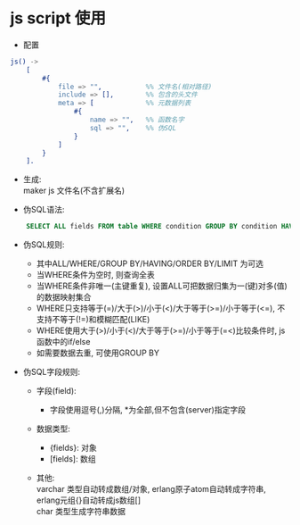 # js script 使用

* 配置  
```erl
js() ->
    [
        #{  
            file => "",           %% 文件名(相对路径)
            include => [],        %% 包含的头文件
            meta => [             %% 元数据列表
                #{
                    name => "",   %% 函数名字
                    sql => "",    %% 伪SQL
                }
            ]
        }
    ].
```

* 生成:  
    maker js 文件名(不含扩展名)  

* 伪SQL语法:  

```sql
    SELECT ALL fields FROM table WHERE condition GROUP BY condition HAVING condition ORDER BY condition LIMIT number
```

* 伪SQL规则:  
    - 其中ALL/WHERE/GROUP BY/HAVING/ORDER BY/LIMIT 为可选  
    - 当WHERE条件为空时, 则查询全表  
    - 当WHERE条件非唯一(主键重复), 设置ALL可把数据归集为一(键)对多(值)的数据映射集合  
    - WHERE只支持等于(=)/大于(>)/小于(<)/大于等于(>=)/小于等于(<=), 不支持不等于(!=)和模糊匹配(LIKE)  
    - WHERE使用大于(>)/小于(<)/大于等于(>=)/小于等于(=<)比较条件时, js函数中的if/else  
    - 如需要数据去重, 可使用GROUP BY  

* 伪SQL字段规则:  
    - 字段(field):  
        - 字段使用逗号(,)分隔, *为全部,但不包含(server)指定字段  
    - 数据类型:  
        - {fields}: 对象  
        - \[fields\]: 数组  

    - 其他:  
        varchar 类型自动转成数组/对象, erlang原子atom自动转成字符串, erlang元组{}自动转成js数组[]  
        char 类型生成字符串数据  
